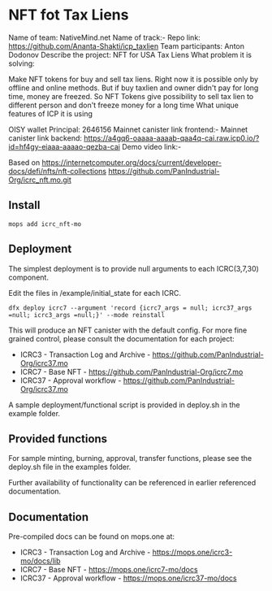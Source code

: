 # NFT fot Tax Liens
Name of team: NativeMind.net
Name of track:-
Repo link: https://github.com/Ananta-Shakti/icp_taxlien
Team participants: Anton Dodonov
Describe the project: NFT for USA Tax Liens
What problem it is solving:

Make NFT tokens for buy and sell tax liens.
Right now it is possible only by offline and online methods. But if buy taxlien and owner didn't pay for long time, money are freezed. So NFT Tokens give possibility to sell tax lien to different person and don't freeze money for a long time
What unique features of ICP it is using

OISY wallet Principal: 2646156
Mainnet canister link frontend:-
Mainnet canister link backend: https://a4gq6-oaaaa-aaaab-qaa4q-cai.raw.icp0.io/?id=hf4gy-eiaaa-aaaao-qezba-cai
Demo video link:-


Based on https://internetcomputer.org/docs/current/developer-docs/defi/nfts/nft-collections https://github.com/PanIndustrial-Org/icrc_nft.mo.git

## Install
```
mops add icrc_nft-mo
```

## Deployment

The simplest deployment is to provide null arguments to each ICRC(3,7,30) component.

Edit the files in /example/initial_state for each ICRC.

```
dfx deploy icrc7 --argument 'record {icrc7_args = null; icrc37_args =null; icrc3_args =null;}' --mode reinstall
```

This will produce an NFT canister with the default config.  For more fine grained control, please consult the documentation for each project:

- ICRC3 - Transaction Log and Archive - https://github.com/PanIndustrial-Org/icrc37.mo
- ICRC7 - Base NFT - https://github.com/PanIndustrial-Org/icrc7.mo
- ICRC37 - Approval workflow - https://github.com/PanIndustrial-Org/icrc37.mo

A sample deployment/functional script is provided in deploy.sh in the example folder.

## Provided functions

For sample minting, burning, approval, transfer functions, please see the deploy.sh file in the examples folder.

Further availability of functionality can be referenced in earlier referenced documentation.

## Documentation

Pre-compiled docs can be found on mops.one at:

- ICRC3 - Transaction Log and Archive - https://mops.one/icrc3-mo/docs/lib
- ICRC7 - Base NFT - https://mops.one/icrc7-mo/docs
- ICRC37 - Approval workflow - https://mops.one/icrc37-mo/docs
